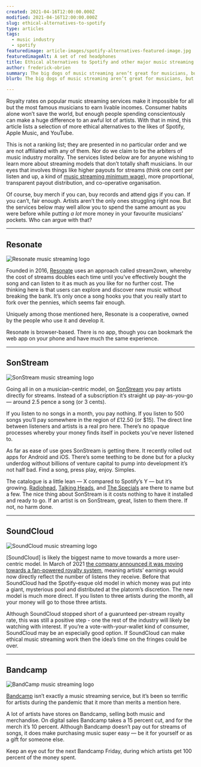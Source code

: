```yaml
---
created: 2021-04-16T12:00:00.000Z
modified: 2021-04-16T12:00:00.000Z
slug: ethical-alternatives-to-spotify
type: articles
tags:
  - music industry
  - spotify
featuredimage: article-images/spotify-alternatives-featured-image.jpg
featuredimageAlt: A set of red headphones
title: Ethical alternatives to Spotify and other major music streaming services
author: frederick-obrien
summary: The big dogs of music streaming aren’t great for musicians, but there are other options out there. Here are services putting artists first (or at least, not dead last)
blurb: The big dogs of music streaming aren’t great for musicians, but there are other options out there. Here are services putting artists first (or at least, not dead last).

---
```


Royalty rates on popular music streaming services make it impossible for all but the most famous musicians to earn livable incomes. Consumer habits alone won’t save the world, but enough people spending conscientously can make a huge difference to an awful lot of artists. With that in mind, this article lists a selection of more ethical alternatives to the likes of Spotify, Apple Music, and YouTube.

This is not a ranking list; they are presented in no particular order and we are not affiliated with any of them. Nor do we claim to be the arbiters of music industry morality. The services listed below are for anyone wishing to learn more about streaming models that don’t totally shaft musicians. In our eyes that involves things like higher payouts for streams (think one cent per listen and up, a kind of [music streaming minimum wage](/articles/what-would-a-music-streaming-minimum-wage-look-like/)), more proportional, transparent payout distribution, and co-operative organisation.

Of course, buy merch if you can, buy records and attend gigs if you can. If you can’t, fair enough. Artists aren’t the only ones struggling right now. But the services below may well allow you to spend the same amount as you were before while putting _a lot_ more money in your favourite musicians’ pockets. Who can argue with that?

-----

## Resonate

![Resonate music streaming logo](article-images/spotify-alternatives-resonate.png "Resonate logo")

Founded in 2016, [Resonate](https://resonate.is/) uses an approach called stream2own, whereby the cost of streams doubles each time until you’ve effectively bought the song and can listen to it as much as you like for no further cost. The thinking here is that users can explore and discover new music without breaking the bank. It’s only once a song hooks you that you really start to fork over the pennies, which seems fair enough.

Uniquely among those mentioned here, Resonate is a cooperative, owned by the people who use it and develop it.

Resonate is browser-based. There is no app, though you can bookmark the web app on your phone and have much the same experience.

-----

## SonStream

![SonStream music streaming logo](article-images/spotify-alternatives-sonstream.png "SonStream logo")

Going all in on a musician-centric model, on [SonStream](https://resonate.is/) you pay artists directly for streams. Instead of a subscription it’s straight up pay-as-you-go — around 2.5 pence a song (or 3 cents).

If you listen to no songs in a month, you pay nothing. If you listen to 500 songs you’ll pay somewhere in the region of £12.50 (or $15). The direct line between listeners and artists is a real pro here. There’s no opaque processes whereby your money finds itself in pockets you’ve never listened to.

As far as ease of use goes SonStream is getting there. It recently rolled out apps for Android and iOS. There’s some teething to be done but for a plucky underdog without billions of venture capital to pump into development it’s not half bad. Find a song, press play, enjoy. Simples.

The catalogue is a little lean — X compared to Spotify’s Y — but it’s growing. [Radiohead](/reviews/radiohead-ok-computer/), [Talking Heads](/reviews/talking-heads-remain-in-light/), and [The Specials](/reviews/the-specials-the-specials/) are there to name but a few. The nice thing about SonStream is it costs nothing to have it installed and ready to go. If an artist is on SonStream, great, listen to them there. If not, no harm done.

-----

## SoundCloud

![SoundCloud music streaming logo](article-images/spotify-alternatives-soundcloud.png "SoundCloud logo")

[SoundCloud] is likely the biggest name to move towards a more user-centric model. In March of 2021 [the company announced it was moving towards a fan-powered royalty system](https://www.theverge.com/2021/3/2/22309090/soundcloud-artist-stream-pay-listener-fan-royalties), meaning artists’ earnings would now directly reflect the number of listens they receive. Before that SoundCloud had the Spotify-esque old model in which money was put into a giant, mysterious pool and distributed at the platorm’s discretion. The new model is much more direct. If you listen to three artists during the month, all your money will go to those three artists.

Although SoundCloud stopped short of a guarunteed per-stream royalty rate, this was still a positive step - one the rest of the industry will likely be watching with interest. If you’re a vote-with-your-wallet kind of consumer, SoundCloud may be an especially good option. If SoundCloud can make ethical music streaming work then the idea’s time on the fringes could be over.

-----

## Bandcamp

![BandCamp music streaming logo](article-images/spotify-alternatives-bandcamp.png "BandCamp logo")

[Bandcamp](https://bandcamp.com/) isn’t exactly a music streaming service, but it’s been so terrific for artists during the pandemic that it more than merits a mention here.

A lot of artists have stores on Bandcamp, selling both music and merchandise. On digital sales Bandcamp takes a 15 percent cut, and for the merch it’s 10 percent. Although Bandcamp doesn’t pay out for streams of songs, it does make purchasing music super easy — be it for yourself or as a gift for someone else.

Keep an eye out for the next Bandcamp Friday, during which artists get 100 percent of the money spent.